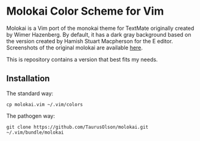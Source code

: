 # Molokai Color Scheme for Vim

Molokai is a Vim port of the monokai theme for TextMate originally created by Wimer Hazenberg.
By default, it has a dark gray background based on the version created by
Hamish Stuart Macpherson for the E editor. Screenshots of the original molokai are available
[here](http://winterdom.com/2008/08/molokaiforvim).

This is repository contains a version that best fits my needs.

## Installation

The standard way:

    cp molokai.vim ~/.vim/colors


The pathogen way:
    
    git clone https://github.com/TaurusOlson/molokai.git ~/.vim/bundle/molokai



